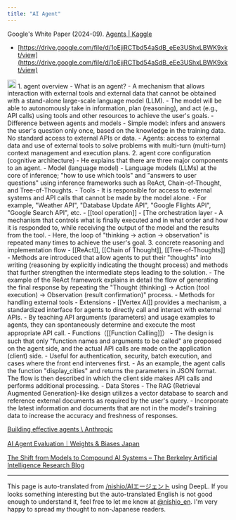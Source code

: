 ```yaml
---
title: "AI Agent"
---
```


Google's White Paper (2024-09).
[Agents | Kaggle](https://www.kaggle.com/whitepaper-agents)
- [https://drive.google.com/file/d/1oEjiRCTbd54aSdB_eEe3UShxLBWK9xkt/view](https://drive.google.com/file/d/1oEjiRCTbd54aSdB_eEe3UShxLBWK9xkt/view)
<img src='https://scrapbox.io/api/pages/nishio-en/o1 Pro/icon' alt='o1 Pro.icon' height="19.5"/>
1. agent overview
    - What is an agent?
        - A mechanism that allows interaction with external tools and external data that cannot be obtained with a stand-alone large-scale language model (LLM).
        - The model will be able to autonomously take in information, plan (reasoning), and act (e.g., API calls) using tools and other resources to achieve the user's goals.
    - Difference between agents and models
        - Simple model: infers and answers the user's question only once, based on the knowledge in the training data. No standard access to external APIs or data.
        - Agents: access to external data and use of external tools to solve problems with multi-turn (multi-turn) context management and execution plans.
2. agent core configuration (cognitive architecture)
    - He explains that there are three major components to an agent.
        - Model (language model)
            - Language models (LLMs) at the core of inference; "how to use which tools" and "answers to user questions" using inference frameworks such as ReAct, Chain-of-Thought, and Tree-of-Thoughts.
        - Tools
            - It is responsible for access to external systems and API calls that cannot be made by the model alone.
            - For example, "Weather API", "Database Update API", "Google Flights API", "Google Search API", etc.
            - [[tool operation]]
        - [The orchestration layer
            - A mechanism that controls what is finally executed and in what order and how it is responded to, while receiving the output of the model and the results from the tool.
            - Here, the loop of "thinking → action → observation" is repeated many times to achieve the user's goal.
3. concrete reasoning and implementation flow
    - [[ReAct]], [[Chain of Thought]], [[Tree-of-Thoughts]]
        - Methods are introduced that allow agents to put their "thoughts" into writing (reasoning by explicitly indicating the thought process) and methods that further strengthen the intermediate steps leading to the solution.
        - The example of the ReAct framework explains in detail the flow of generating the final response by repeating the "Thought (thinking) → Action (tool execution) → Observation (result confirmation)" process.
    - Methods for handling external tools
        - Extensions
            - [[Vertex AI]] provides a mechanism, a standardized interface for agents to directly call and interact with external APIs.
            - By teaching API arguments (parameters) and usage examples to agents, they can spontaneously determine and execute the most appropriate API call.
        - Functions（[[Function Calling]]）
            - The design is such that only "function names and arguments to be called" are proposed on the agent side, and the actual API calls are made on the application (client) side.
            - Useful for authentication, security, batch execution, and cases where the front end intervenes first.
            - As an example, the agent calls the function "display_cities" and returns the parameters in JSON format. The flow is then described in which the client side makes API calls and performs additional processing.
        - Data Stores
            - The RAG (Retrieval Augmented Generation)-like design utilizes a vector database to search and reference external documents as required by the user's query.
            - Incorporate the latest information and documents that are not in the model's training data to increase the accuracy and freshness of responses.



[Building effective agents \ Anthropic](https://www.anthropic.com/research/building-effective-agents)

[AI Agent Evaluation｜Weights & Biases Japan](https://note.com/wandb_jp/n/nf563ea9d3096?sub_rt=share_pb)

[The Shift from Models to Compound AI Systems – The Berkeley Artificial Intelligence Research Blog](https://bair.berkeley.edu/blog/2024/02/18/compound-ai-systems/)

---
This page is auto-translated from [/nishio/AIエージェント](https://scrapbox.io/nishio/AIエージェント) using DeepL. If you looks something interesting but the auto-translated English is not good enough to understand it, feel free to let me know at [@nishio_en](https://twitter.com/nishio_en). I'm very happy to spread my thought to non-Japanese readers.
